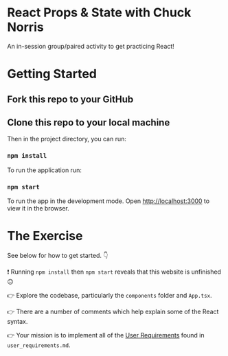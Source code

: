 # React Props & State with Chuck Norris

An in-session group/paired activity to get practicing React!

# Getting Started

## Fork this repo to your GitHub

## Clone this repo to your local machine

Then in the project directory, you can run:

### `npm install`

To run the application run:

### `npm start`

To run the app in the development mode.
Open [http://localhost:3000](http://localhost:3000) to view it in the browser.

# The Exercise

See below for how to get started. 👇

❗ Running `npm install` then `npm start` reveals that this website is unfinished 😐

👉 Explore the codebase, particularly the `components` folder and `App.tsx`.

👉 There are a number of comments which help explain some of the React syntax.

👉 Your mission is to implement all of the [User Requirements](./user_requirements/user_requirements.md) found in `user_requirements.md`.
